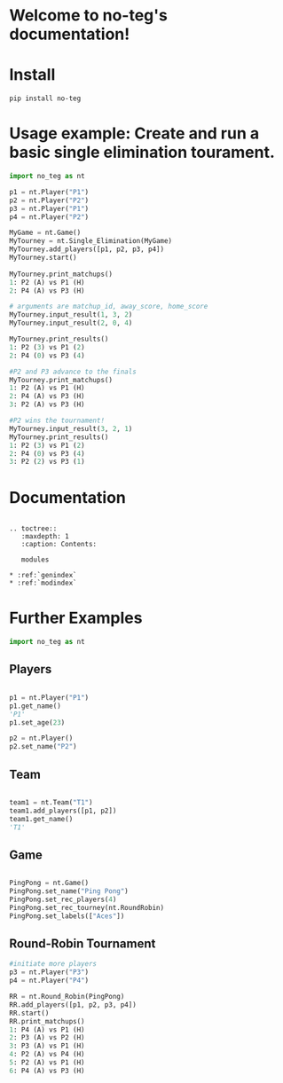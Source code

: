 # Welcome to no-teg's documentation!


# Install

`pip install no-teg`

# Usage example: Create and run a basic single elimination tourament.
```python
import no_teg as nt

p1 = nt.Player("P1")
p2 = nt.Player("P2")
p3 = nt.Player("P1")
p4 = nt.Player("P2")

MyGame = nt.Game()
MyTourney = nt.Single_Elimination(MyGame)
MyTourney.add_players([p1, p2, p3, p4])
MyTourney.start()
 
MyTourney.print_matchups()
1: P2 (A) vs P1 (H)
2: P4 (A) vs P3 (H)

# arguments are matchup_id, away_score, home_score
MyTourney.input_result(1, 3, 2)
MyTourney.input_result(2, 0, 4)

MyTourney.print_results()
1: P2 (3) vs P1 (2)
2: P4 (0) vs P3 (4)

#P2 and P3 advance to the finals
MyTourney.print_matchups()
1: P2 (A) vs P1 (H)
2: P4 (A) vs P3 (H)
3: P2 (A) vs P3 (H)

#P2 wins the tournament!
MyTourney.input_result(3, 2, 1)
MyTourney.print_results()
1: P2 (3) vs P1 (2)
2: P4 (0) vs P3 (4)
3: P2 (2) vs P3 (1)

```

# Documentation

```eval_rst

.. toctree::
   :maxdepth: 1
   :caption: Contents:

   modules

* :ref:`genindex`
* :ref:`modindex`
```

# Further Examples
```python
import no_teg as nt
```

## Players
```python

p1 = nt.Player("P1")
p1.get_name()
'P1'
p1.set_age(23)

p2 = nt.Player()
p2.set_name("P2")
```

## Team
```python

team1 = nt.Team("T1")
team1.add_players([p1, p2])
team1.get_name()
'T1'
```

## Game
```python

PingPong = nt.Game()
PingPong.set_name("Ping Pong")
PingPong.set_rec_players(4)
PingPong.set_rec_tourney(nt.RoundRobin)
PingPong.set_labels(["Aces"])
```


## Round-Robin Tournament
```python
#initiate more players
p3 = nt.Player("P3")
p4 = nt.Player("P4")

RR = nt.Round_Robin(PingPong)
RR.add_players([p1, p2, p3, p4])
RR.start()
RR.print_matchups()
1: P4 (A) vs P1 (H)
2: P3 (A) vs P2 (H)
3: P3 (A) vs P1 (H)
4: P2 (A) vs P4 (H)
5: P2 (A) vs P1 (H)
6: P4 (A) vs P3 (H)

```